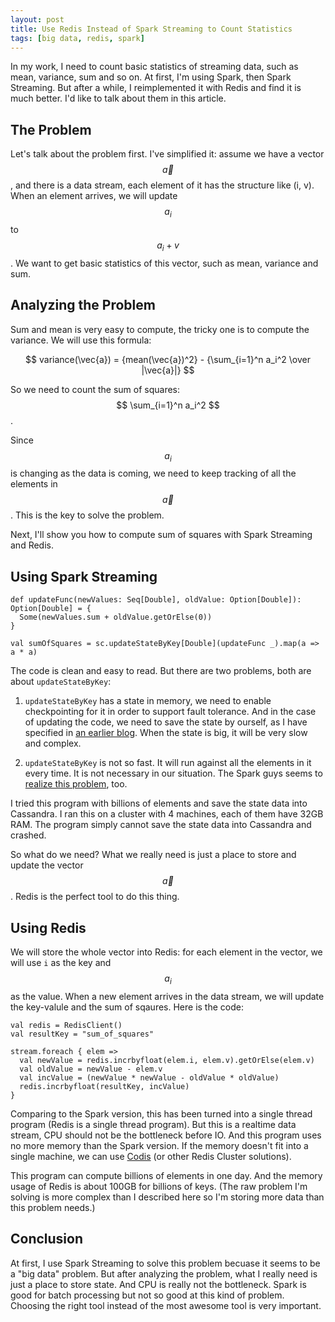 ```yaml
---
layout: post
title: Use Redis Instead of Spark Streaming to Count Statistics
tags: [big data, redis, spark]
---
```


In my work, I need to count basic statistics of streaming data, such as mean, variance, sum and so on. At first, I'm using Spark, then Spark Streaming. But after a while, I reimplemented it with Redis and find it is much better. I'd like to talk about them in this article.

The Problem
-------------

Let's talk about the problem first. I've simplified it: assume we have a vector <span>$$\vec{a}$$</span>, and there is a data stream, each element of it has the structure like (i, v). When an element arrives, we will update <span>$$a_i$$</span> to <span>$$ a_i + v$$</span>. We want to get basic statistics of this vector, such as mean, variance and sum.


Analyzing the Problem
--------------

Sum and mean is very easy to compute, the tricky one is to compute the variance. We will use this formula:

<span>$$ variance(\vec{a}) = {mean(\vec{a})^2} - {\sum_{i=1}^n a_i^2 \over |\vec{a}|} $$</span>

So we need to count the sum of squares: <span>$$ \sum_{i=1}^n a_i^2 $$</span>.

Since <span>$$ a_i $$</span> is changing as the data is coming, we need to keep tracking of all the elements in <span>$$ \vec{a} $$</span>. This is the key to solve the problem.

Next, I'll show you how to compute sum of squares with Spark Streaming and Redis.


Using Spark Streaming
----------------

```
def updateFunc(newValues: Seq[Double], oldValue: Option[Double]): Option[Double] = {
  Some(newValues.sum + oldValue.getOrElse(0))
}

val sumOfSquares = sc.updateStateByKey[Double](updateFunc _).map(a => a * a)
```

The code is clean and easy to read. But there are two problems, both are about `updateStateByKey`:

1. `updateStateByKey` has a state in memory, we need to enable checkpointing for it in order to support fault tolerance. And in the case of updating the code, we need to save the state by ourself, as I have specified in [an earlier blog](/2015-11-03-the-proper-way-to-use-spark-checkpoint.html). When the state is big, it will be very slow and complex.

2. `updateStateByKey` is not so fast. It will run against all the elements in it every time. It is not necessary in our situation. The Spark guys seems to [realize this problem](http://technicaltidbit.blogspot.sg/2015/11/spark-streaming-16-stop-using.html), too.

I tried this program with billions of elements and save the state data into Cassandra. I ran this on a cluster with 4 machines, each of them have 32GB RAM. The program simply cannot save the state data into Cassandra and crashed.

So what do we need? What we really need is just a place to store and update the vector <span>$$\vec{a}$$</span>. Redis is the perfect tool to do this thing.

Using Redis
----------------

We will store the whole vector into Redis: for each element in the vector, we will use `i` as the key and <span>$$a_i$$</span> as the value.  When a new element arrives in the data stream, we will update the key-valule and the sum of sqaures. Here is the code:

```
val redis = RedisClient()
val resultKey = "sum_of_squares"

stream.foreach { elem =>
  val newValue = redis.incrbyfloat(elem.i, elem.v).getOrElse(elem.v)
  val oldValue = newValue - elem.v
  val incValue = (newValue * newValue - oldValue * oldValue)
  redis.incrbyfloat(resultKey, incValue)
}
```

Comparing to the Spark version, this has been turned into a single thread program (Redis is a single thread program). But this is a realtime data stream, CPU should not be the bottleneck before IO. And this program uses no more memory than the Spark version. If the memory doesn't fit into a single machine, we can use [Codis](https://github.com/wandoulabs/codis) (or other Redis Cluster solutions).

This program can compute billions of elements in one day. And the memory usage of Redis is about 100GB for billions of keys. (The raw problem I'm solving is more complex than I described here so I'm storing more data than this problem needs.)

Conclusion
----------------

At first, I use Spark Streaming to solve this problem becuase it seems to be a "big data" problem. But after analyzing the problem, what I really need is just a place to store state. And CPU is really not the bottleneck. Spark is good for batch processing but not so good at this kind of problem. Choosing the right tool instead of the most awesome tool is very important.
